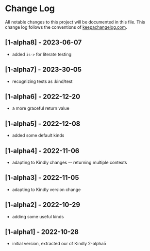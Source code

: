# Change Log
All notable changes to this project will be documented in this file. This change log follows the conventions of [keepachangelog.com](http://keepachangelog.com/).

## [1-alpha8] - 2023-06-07
- added `is->` for literate testing

## [1-alpha7] - 2023-30-05
- recognizing tests as :kind/test

## [1-alpha6] - 2022-12-20
- a more graceful return value

## [1-alpha5] - 2022-12-08
- added some default kinds

## [1-alpha4] - 2022-11-06
- adapting to Kindly changes -- returning multiple contexts

## [1-alpha3] - 2022-11-05
- adapting to Kindly version change

## [1-alpha2] - 2022-10-29
- adding some useful kinds

## [1-alpha1] - 2022-10-28
- initial version, extracted our of Kindly 2-alpha5
